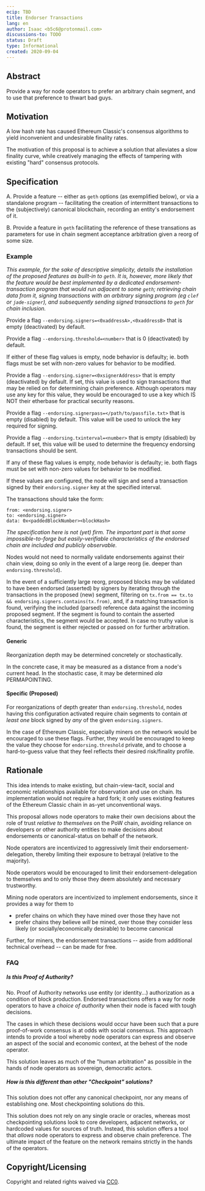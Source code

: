 ```yaml
---
ecip: TBD
title: Endorser Transactions
lang: en
author: Isaac <b5c6@protonmail.com>
discussions-to: TODO
status: Draft
type: Informational
created: 2020-09-04
---
```



## Abstract

Provide a way for node operators to prefer an arbitrary chain segment, and to use that preference to thwart bad guys.

## Motivation

A low hash rate has caused Ethereum Classic's consensus algorithms to yield inconvenient and undesirable finality rates.

The motivation of this proposal is to achieve a solution that alleviates a slow finality curve, while creatively managing the effects of tampering with existing "hard" consensus protocols.

## Specification

A. Provide a feature -- either as `geth` options (as exemplified below), or via a standalone program -- facilitating the creation of intermittent transactions to the (subjectively) canonical blockchain, recording an entity's endorsement of it.

B. Provide a feature in `geth` facilitating the reference of these transations as parameters for use in chain segment acceptance arbitration given a reorg of some size.

### Example

_This example, for the sake of descriptive simplicity, details the installation of the proposed features as built-in to `geth`. It is, however, more likely that the feature would be best implemented by a dedicated endorsement-transaction program that would run adjacent to some `geth`; retrieving chain data from it, signing transactions with an arbitrary signing program (eg `clef` or `jade-signer`), and subsequently sending signed transactions to `geth` for chain inclusion._

Provide a flag `--endorsing.signers=<0xaddressA>,<0xaddressB>` that is empty (deactivated) by default.

Provide a flag `--endorsing.threshold=<number>` that is 0 (deactivated) by default.

If either of these flag values is empty, node behavior is defaulty; ie. both flags must be set with non-zero values for behavior to be modified.

Provide a flag `--endorsing.signer=<0xsignerAddress>` that is empty (deactivated) by default. If set, this value is used to sign transactions that may be relied on for determining chain preference. Although operators may use any key for this value, they would be encouraged to use a key which IS NOT their etherbase for practical security reasons.

Provide a flag `--endorsing.signerpass=</path/to/passfile.txt>` that is empty (disabled) by default. This value will be used to unlock the key required for signing.

Provide a flag `--endorsing.txinterval=<number>` that is empty (disabled) by default. If set, this value will be used to determine the frequency endorsing transactions should be sent.

If any of these flag values is empty, node behavior is defaulty; ie. both flags must be set with non-zero values for behavior to be modified.

If these values are configured, the node will sign and send a transaction signed by their `endorsing.signer` key at the specified interval.

The transactions should take the form:

```
from: <endorsing.signer>
to: <endorsing.signer>
data: 0x<paddedBlockNumber><blockHash>
```

_The specification here is not (yet) firm. The important part is that some impossible-to-forge but easily-verifiable characteristics of the endorsed chain are included and publicly observable._

Nodes would not need to normally validate endorsements against their chain view, doing so only in the event of a large reorg (ie. deeper than `endorsing.threshold`).

In the event of a sufficiently large reorg, proposed blocks may be validated to have been endorsed (asserted) by signers by iterating through the transactions in the proposed (new) segment, filtering on `tx.from == tx.to && endorsing.signers.contains(tx.from)`, and, if a matching transaction is found, verifying the included (parsed) reference data against the incoming proposed segment. If the segment is found to contain the asserted characteristics, the segment would be accepted. In case no truthy value is found, the segment is either rejected or passed on for further arbitration.


#### Generic

Reorganization depth may be determined concretely or stochastically.

In the concrete case, it may be measured as a distance from a node's current head. In the stochastic case, it may be determined _ala_ PERMAPOINTING.

#### Specific (Proposed)

For reorganizations of depth greater than `endorsing.threshold`, nodes having this configuration activated require chain segments to contain _at least one_ block signed by _any_ of the given `endorsing.signers`.

In the case of Ethereum Classic, especially miners on the network would be encouraged to use these flags. Further, they would be encouraged to keep the value they choose for `endorsing.threshold` private, and to choose a hard-to-guess value that they feel reflects their desired risk/finality profile.

## Rationale

This idea intends to make existing, but chain-view-tacit, social and economic relationships available for observation and use on chain. Its implementation would not require a hard fork; it only uses existing features of the Ethereum Classic chain in as-yet unconventional ways.

This proposal allows node operators to make their own decisions about the role of trust _relative to themselves_ on the PoW chain, avoiding reliance on developers or other authority entities to make decisions about endorsements or canonical-status on behalf of the network.

Node operators are incentivized to aggressively limit their endorsement-delegation, thereby limiting their exposure to betrayal (relative to the majority).

Node operators would be encouraged to limit their endorsement-delegation to themselves and to only those they deem absolutely and necessary trustworthy.

Mining node operators are incentivized to implement endorsements, since it provides a way for them to
- prefer chains on which they have mined over those they have not
- prefer chains they believe _will_ be mined, over those they consider less likely (or socially/economically desirable) to become canonical

Further, for miners, the endorsement transactions -- aside from additional technical overhead -- can be made for free.

### FAQ

##### Is this Proof of Authority?

No. Proof of Authority networks use entity (or identity...) authorization as a condition of block production. Endorsed transactions offers a way for node operators to have a _choice of authority_ when their node is faced with tough decisions.

The cases in which these decisions would occur have been such that a pure proof-of-work consensus is at odds with social consensus. This approach intends to provide a tool whereby node operators can express and observe an aspect of the social and economic context, at the behest of the node operator.

This solution leaves as much of the "human arbitration" as possible in the hands of node operators as sovereign, democratic actors. 

##### How is this different than other "Checkpoint" solutions?

This solution does not offer any canonical checkpoint, nor any means of establishing one. Most checkpointing solutions do this.

This solution does not rely on any single oracle or oracles, whereas most checkpointing solutions look to core developers, adjacent networks, or hardcoded values for sources of truth. Instead, this solution offers a tool that _allows_ node operators to express and observe chain preference. The ultimate impact of the feature on the network remains strictly in the hands of the operators.

## Copyright/Licensing

Copyright and related rights waived via
[CC0](https://creativecommons.org/publicdomain/zero/1.0/).
